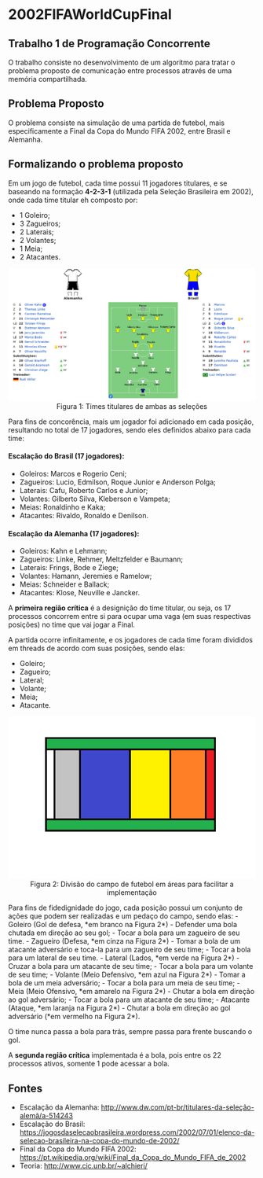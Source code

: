 # 2002FIFAWorldCupFinal

## Trabalho 1 de Programação Concorrente 

O trabalho consiste no desenvolvimento de um algoritmo para tratar o problema proposto de comunicação entre processos através de uma memória compartilhada.

## Problema Proposto

O problema consiste na simulação de uma partida de futebol, mais especificamente a Final da Copa do Mundo FIFA 2002, entre Brasil e Alemanha.

## Formalizando o problema proposto

Em um jogo de futebol, cada time possui 11 jogadores titulares, e se baseando na formação **4-2-3-1** (utilizada pela Seleção Brasileira em 2002), onde cada time titular eh composto por:
  - 1 Goleiro;
  - 3 Zagueiros;
  - 2 Laterais;
  - 2 Volantes;
  - 1 Meia;
  - 2 Atacantes.
  
<p align="center">
  <img src="wiki.png">
  <br>
  <t>Figura 1: Times titulares de ambas as seleções</t>
  <br>
</p>

Para fins de concorência, mais um jogador foi adicionado em cada posição, resultando no total de 17 jogadores, sendo eles definidos abaixo para cada time:

#### Escalação do Brasil (17 jogadores):
  - Goleiros: Marcos e Rogerio Ceni;
  - Zagueiros: Lucio, Edmilson, Roque Junior e Anderson Polga;
  - Laterais: Cafu, Roberto Carlos e Junior;
  - Volantes: Gilberto Silva, Kleberson e Vampeta;
  - Meias: Ronaldinho e Kaka;
  - Atacantes: Rivaldo, Ronaldo e Denilson.

#### Escalação da Alemanha (17 jogadores):
  - Goleiros: Kahn e Lehmann;
  - Zagueiros: Linke, Rehmer, Meltzfelder e Baumann;
  - Laterais: Frings, Bode e Ziege;
  - Volantes: Hamann, Jeremies e Ramelow;
  - Meias: Schneider e Ballack;
  - Atacantes: Klose, Neuville e Jancker.

A **primeira região crítica** é a designição do time titular, ou seja, os 17 processos concorrem entre si para ocupar uma vaga (em suas respectivas posições) no time que vai jogar a Final. 

A partida ocorre infinitamente, e os jogadores de cada time foram divididos em threads de acordo com suas posições, sendo elas:
  - Goleiro;
  - Zagueiro;
  - Lateral;
  - Volante;
  - Meia;
  - Atacante.

<p align="center">
  <img src="Campo.png">
  <br>
  <t>Figura 2: Divisão do campo de futebol em áreas para facilitar a implementação</t>
  <br>
</p>
Para fins de fidedignidade do jogo, cada posição possui um conjunto de ações que podem ser realizadas e um pedaço do campo, sendo elas:
  - Goleiro (Gol de defesa, *em branco na Figura 2*)
    - Defender uma bola chutada em direção ao seu gol; 
    - Tocar a bola para um zagueiro de seu time.
  - Zagueiro (Defesa, *em cinza na Figura 2*)
    - Tomar a bola de um atacante adversário e toca-la para um zagueiro de seu time; 
    - Tocar a bola para um lateral de seu time.
  - Lateral (Lados, *em verde na Figura 2*)
    - Cruzar a bola para um atacante de seu time; 
    - Tocar a bola para um volante de seu time;
  - Volante (Meio Defensivo, *em azul na Figura 2*)
    - Tomar a bola de um meia adversário;
    - Tocar a bola para um meia de seu time;
  - Meia (Meio Ofensivo, *em amarelo na Figura 2*)
    - Chutar a bola em direção ao gol adversário;
    - Tocar a bola para um atacante de seu time;
  - Atacante (Ataque, *em laranja na Figura 2*)
    - Chutar a bola em direção ao gol adversário (*em vermelho na Figura 2*).

O time nunca passa a bola para trás, sempre passa para frente buscando o gol. 
 
A **segunda região crítica** implementada é a bola, pois entre os 22 processos ativos, somente 1 pode acessar a bola.

## Fontes
  - Escalação da Alemanha: http://www.dw.com/pt-br/titulares-da-seleção-alemã/a-514243
  - Escalação do Brasil: https://jogosdaselecaobrasileira.wordpress.com/2002/07/01/elenco-da-selecao-brasileira-na-copa-do-mundo-de-2002/
  - Final da Copa do Mundo FIFA 2002: https://pt.wikipedia.org/wiki/Final_da_Copa_do_Mundo_FIFA_de_2002
  - Teoria: http://www.cic.unb.br/~alchieri/
